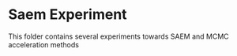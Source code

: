 # Saem Experiment

This folder contains several experiments towards SAEM and MCMC acceleration methods